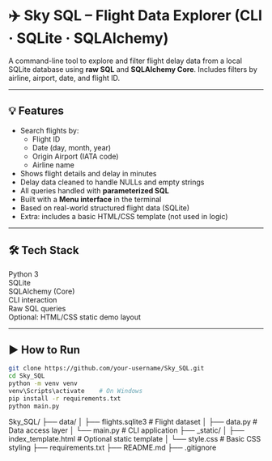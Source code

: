 # ✈️ Sky SQL – Flight Data Explorer (CLI · SQLite · SQLAlchemy)

A command-line tool to explore and filter flight delay data from a local SQLite database using **raw SQL** and **SQLAlchemy Core**. Includes filters by airline, airport, date, and flight ID.

---

## 💡 Features

- Search flights by:
  - Flight ID
  - Date (day, month, year)
  - Origin Airport (IATA code)
  - Airline name
- Shows flight details and delay in minutes
- Delay data cleaned to handle NULLs and empty strings
- All queries handled with **parameterized SQL**
- Built with a **Menu interface** in the terminal
- Based on real-world structured flight data (SQLite)
- Extra: includes a basic HTML/CSS template (not used in logic)

---

## 🛠 Tech Stack

Python 3  
SQLite  
SQLAlchemy (Core)  
CLI interaction  
Raw SQL queries  
Optional: HTML/CSS static demo layout

---

## ▶️ How to Run

```bash
git clone https://github.com/your-username/Sky_SQL.git
cd Sky_SQL
python -m venv venv
venv\Scripts\activate    # On Windows
pip install -r requirements.txt
python main.py
```

Sky_SQL/
├── data/
│   ├── flights.sqlite3        # Flight dataset
│   ├── data.py                # Data access layer
│   └── main.py                # CLI application
├── _static/
│   ├── index_template.html    # Optional static template
│   └── style.css              # Basic CSS styling
├── requirements.txt
├── README.md
├── .gitignore